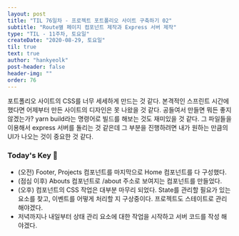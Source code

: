 ```yaml
---
layout: post
title: "TIL 76일차 - 프로젝트 포트폴리오 사이트 구축하기 02"
subtitle: "Route별 페이지 컴포넌트 제작과 Express 서버 제작"
type: "TIL - 11주차, 토요일"
createDate: "2020-08-29, 토요일"
til: true
text: true
author: "hankyeolk"
post-header: false
header-img: ""
order: 76
---
```


포트폴리오 사이트의 CSS를 너무 세세하게 만드는 것 같다. 본격적인 스프린트 시간에 했다면 어제부터 만든 사이트의 디자인은 못 나왔을 것 같다. 공들여서 만들면 뭐든 좋지 않겠는가? yarn build라는 명령어로 빌드를 해보는 것도 재미있을 것 같다. 그 파일들을 이용해서 express 서버를 돌리는 것 같은데 그 부분을 진행하려면 내가 원하는 만큼의 UI가 나오는 것이 중요한 것 같다.
<br>

### Today's Key 🦄

- (오전) Footer, Projects 컴포넌트를 마지막으로 Home 컴포넌트를 다 구성했다.
- (점심 이후) Abouts 컴포넌트로 /about 주소로 보여지는 컴포넌트를 만들었다.
- (오후) 컴포넌트의 CSS 작업은 대부분 마무리 되었다. State를 관리할 필요가 있는 요소를 찾고, 이벤트를 어떻게 처리할 지 구상중이다. 프로젝트도 스테이트로 관리해야겠다.
- 저녁까지나 내일부터 상태 관리 요소에 대한 작업을 시작하고 서버 코드를 작성 해야겠다.
